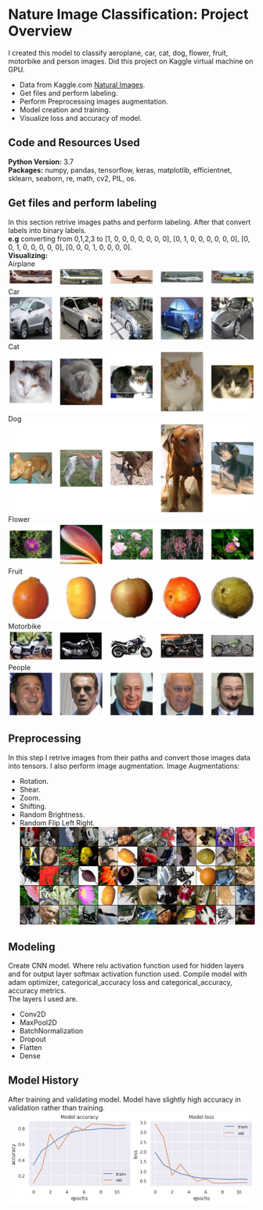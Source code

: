# Nature Image Classification: Project Overview
I created this model to classify aeroplane, car, cat, dog, flower, fruit, motorbike and person images. Did this project on Kaggle virtual machine on GPU.
* Data from Kaggle.com [Natural Images](https://www.kaggle.com/prasunroy/natural-images).
* Get files and perform labeling.
* Perform Preprocessing images augmentation.
* Model creation and training.
* Visualize loss and accuracy of model.
## Code and Resources Used
**Python Version:** 3.7 <br>
**Packages:** numpy, pandas, tensorflow, keras, matplotlib, efficientnet, sklearn, seaborn, re, math, cv2, PIL, os.<br>
## Get files and perform labeling
In this section retrive images paths and perform labeling. After that convert labels into binary labels. <br>
**e.g** converting from 0,1,2,3 to [1, 0, 0, 0, 0, 0, 0, 0], [0, 1, 0, 0, 0, 0, 0, 0], [0, 0, 1, 0, 0, 0, 0, 0], [0, 0, 0, 1, 0, 0, 0, 0].<br>
**Visualizing:**<br>
Airplane
![loading or Error](https://github.com/zeeshan-akram/Nature-Image-Classification-CNN-Tensorflow/blob/master/airplane.png)
Car
![loading or Error](https://github.com/zeeshan-akram/Nature-Image-Classification-CNN-Tensorflow/blob/master/car.png)
Cat
![loading or Error](https://github.com/zeeshan-akram/Nature-Image-Classification-CNN-Tensorflow/blob/master/cat.png)
Dog
![loading or Error](https://github.com/zeeshan-akram/Nature-Image-Classification-CNN-Tensorflow/blob/master/dog.png)
Flower
![loading or Error](https://github.com/zeeshan-akram/Nature-Image-Classification-CNN-Tensorflow/blob/master/flower.png)
Fruit
![loading or Error](https://github.com/zeeshan-akram/Nature-Image-Classification-CNN-Tensorflow/blob/master/fruit.png)
Motorbike
![loading or Error](https://github.com/zeeshan-akram/Nature-Image-Classification-CNN-Tensorflow/blob/master/motorbike.png)
People
![loading or Error](https://github.com/zeeshan-akram/Nature-Image-Classification-CNN-Tensorflow/blob/master/people.png)
## Preprocessing
In this step I retrive images from their paths and convert those images data into tensors. I also perform image augmentation.
Image Augmentations:
* Rotation.
* Shear.
* Zoom.
* Shifting.
* Random Brightness.
* Random Flip Left Right.<br>
![loading or Error](https://github.com/zeeshan-akram/Nature-Image-Classification-CNN-Tensorflow/blob/master/aug.png)
## Modeling
Create CNN model. Where relu activation function used for hidden layers and for output layer softmax activation function used. Compile model with adam optimizer, categorical_accuracy loss and categorical_accuracy, accuracy metrics. <br>
The layers I used are. <br>
* Conv2D
* MaxPool2D
* BatchNormalization
* Dropout
* Flatten
* Dense
## Model History
After training and validating model. Model have slightly high accuracy in validation rather than training.<br>
![loading or Error](https://github.com/zeeshan-akram/Nature-Image-Classification-CNN-Tensorflow/blob/master/model-history.png)
